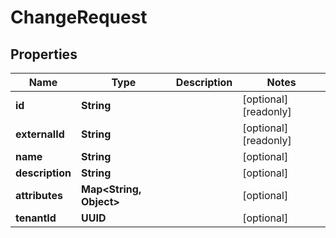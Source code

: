 

# ChangeRequest


## Properties

Name | Type | Description | Notes
------------ | ------------- | ------------- | -------------
**id** | **String** |  |  [optional] [readonly]
**externalId** | **String** |  |  [optional] [readonly]
**name** | **String** |  |  [optional]
**description** | **String** |  |  [optional]
**attributes** | **Map&lt;String, Object&gt;** |  |  [optional]
**tenantId** | **UUID** |  |  [optional]



